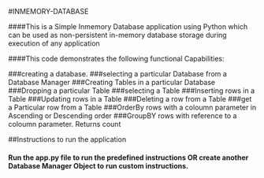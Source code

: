 
#INMEMORY-DATABASE

####This is a Simple Inmemory Database application using Python which can be used as non-persistent in-memory database storage during execution of any application

####This code demonstrates the following functional Capabilities:

###creating a database.
###selecting a particular Database from a Database Manager
###Creating Tables in a particular Database
###Dropping a particular Table
###selecting a Table
###Inserting rows in a Table
###Updating rows in a Table
###Deleting a row from a Table
###get a Particular row from a Table
###OrderBy rows with a coloumn parameter in Ascending or Descending order
###GroupBY rows with reference to a coloumn parameter. Returns count 


##Instructions to run the application

#### Run the app.py file to run the predefined instructions OR create another Database Manager Object to run custom instructions.
